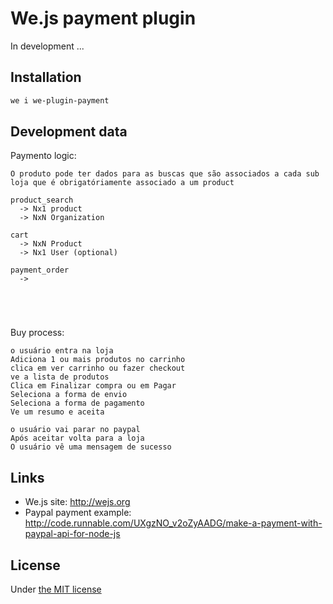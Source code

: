 # We.js payment plugin

In development ...

## Installation

```sh
we i we-plugin-payment
```

## Development data

Paymento logic:

```
O produto pode ter dados para as buscas que são associados a cada sub loja que é obrigatóriamente associado a um product

product_search 
  -> Nx1 product
  -> NxN Organization

cart 
  -> NxN Product
  -> Nx1 User (optional)

payment_order
  -> 





```


Buy process:

```
o usuário entra na loja
Adiciona 1 ou mais produtos no carrinho
clica em ver carrinho ou fazer checkout
ve a lista de produtos 
Clica em Finalizar compra ou em Pagar
Seleciona a forma de envio
Seleciona a forma de pagamento
Ve um resumo e aceita

o usuário vai parar no paypal
Após aceitar volta para a loja 
O usuário vê uma mensagem de sucesso
```

## Links

* We.js site: http://wejs.org
* Paypal payment example: http://code.runnable.com/UXgzNO_v2oZyAADG/make-a-payment-with-paypal-api-for-node-js

## License

Under [the MIT license](https://github.com/wejs/we/blob/master/LICENSE.md)